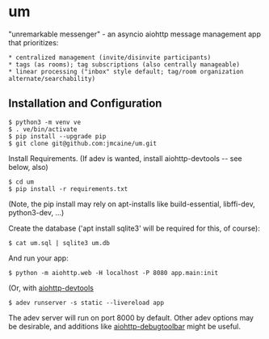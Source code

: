 # um
"unremarkable messenger" - an asyncio aiohttp message management app that prioritizes:

	* centralized management (invite/disinvite participants)
	* tags (as rooms); tag subscriptions (also centrally manageable)
	* linear processing ("inbox" style default; tag/room organization alternate/searchability)

## Installation and Configuration

	$ python3 -m venv ve
	$ . ve/bin/activate
	$ pip install --upgrade pip
	$ git clone git@github.com:jmcaine/um.git

Install Requirements.
(If adev is wanted, install aiohttp-devtools -- see below, also)

	$ cd um
	$ pip install -r requirements.txt

(Note, the pip install may rely on apt-installs like build-essential, libffi-dev, python3-dev, ...)

Create the database ('apt install sqlite3' will be required for this, of course):

	$ cat um.sql | sqlite3 um.db

And run your app:

	$ python -m aiohttp.web -H localhost -P 8080 app.main:init

(Or, with [aiohttp-devtools](https://github.com/aio-libs/aiohttp-devtools)

	$ adev runserver -s static --livereload app

The adev server will run on port 8000 by default.  Other adev options may be
desirable, and additions like [aiohttp-debugtoolbar](https://github.com/aio-libs/aiohttp-debugtoolbar)
might be useful.

